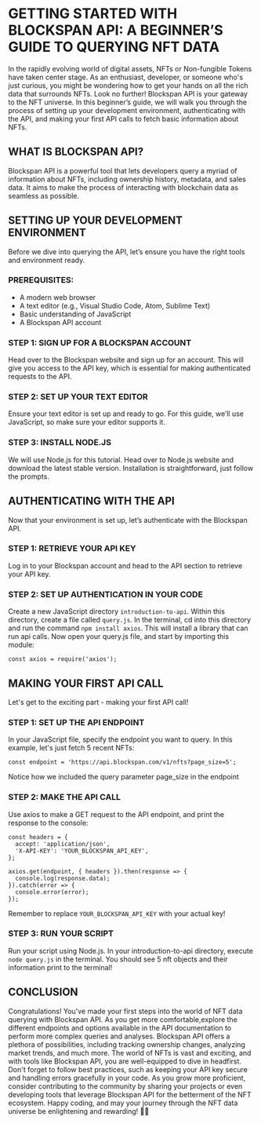 # GETTING STARTED WITH BLOCKSPAN API: A BEGINNER’S GUIDE TO QUERYING NFT DATA

In the rapidly evolving world of digital assets, NFTs or Non-fungible Tokens have taken center stage. As an enthusiast, developer, or someone who's just curious, you might be wondering how to get your hands on all the rich data that surrounds NFTs. Look no further! Blockspan API is your gateway to the NFT universe. In this beginner’s guide, we will walk you through the process of setting up your development environment, authenticating with the API, and making your first API calls to fetch basic information about NFTs.

## WHAT IS BLOCKSPAN API?

Blockspan API is a powerful tool that lets developers query a myriad of information about NFTs, including ownership history, metadata, and sales data. It aims to make the process of interacting with blockchain data as seamless as possible.

## SETTING UP YOUR DEVELOPMENT ENVIRONMENT

Before we dive into querying the API, let’s ensure you have the right tools and environment ready.

### PREREQUISITES:

- A modern web browser
- A text editor (e.g., Visual Studio Code, Atom, Sublime Text)
- Basic understanding of JavaScript
- A Blockspan API account

### STEP 1: SIGN UP FOR A BLOCKSPAN ACCOUNT
Head over to the Blockspan website and sign up for an account. This will give you access to the API key, which is essential for making authenticated requests to the API.

### STEP 2: SET UP YOUR TEXT EDITOR
Ensure your text editor is set up and ready to go. For this guide, we’ll use JavaScript, so make sure your editor supports it.

### STEP 3: INSTALL NODE.JS
We will use Node.js for this tutorial. Head over to Node.js website and download the latest stable version. Installation is straightforward, just follow the prompts.

## AUTHENTICATING WITH THE API

Now that your environment is set up, let’s authenticate with the Blockspan API.

### STEP 1: RETRIEVE YOUR API KEY
Log in to your Blockspan account and head to the API section to retrieve your API key.

### STEP 2: SET UP AUTHENTICATION IN YOUR CODE
Create a new JavaScript directory `introduction-to-api`. Within this directory, create a file called `query.js`. In the terminal, cd into this directory and run the command `npm install axios`. This will install a library that can run api calls. Now open your query.js file, and start by importing this module:

```
const axios = require('axios');
```

## MAKING YOUR FIRST API CALL

Let's get to the exciting part - making your first API call!

### STEP 1: SET UP THE API ENDPOINT
In your JavaScript file, specify the endpoint you want to query. In this example, let's just fetch 5 recent NFTs:

```
const endpoint = 'https://api.blockspan.com/v1/nfts?page_size=5';
```

Notice how we included the query parameter page_size in the endpoint

### STEP 2: MAKE THE API CALL
Use axios to make a GET request to the API endpoint, and print the response to the console:

```
const headers = {
  accept: 'application/json',
  'X-API-KEY': 'YOUR_BLOCKSPAN_API_KEY',
};

axios.get(endpoint, { headers }).then(response => {
  console.log(response.data);
}).catch(error => {
  console.error(error);
});
```

Remember to replace `YOUR_BLOCKSPAN_API_KEY` with your actual key!

### STEP 3: RUN YOUR SCRIPT
Run your script using Node.js. In your introduction-to-api directory, execute `node query.js` in the terminal. You should see 5 nft objects and their information print to the terminal!

## CONCLUSION

Congratulations! You've made your first steps into the world of NFT data querying with Blockspan API. As you get more comfortable,explore the different endpoints and options available in the API documentation to perform more complex queries and analyses. Blockspan API offers a plethora of possibilities, including tracking ownership changes, analyzing market trends, and much more. The world of NFTs is vast and exciting, and with tools like Blockspan API, you are well-equipped to dive in headfirst.
Don't forget to follow best practices, such as keeping your API key secure and handling errors gracefully in your code. As you grow more proficient, consider contributing to the community by sharing your projects or even developing tools that leverage Blockspan API for the betterment of the NFT ecosystem.
Happy coding, and may your journey through the NFT data universe be enlightening and rewarding! 🚀🌌








